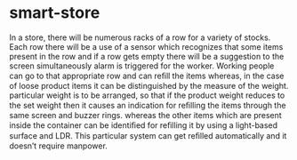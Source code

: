 # smart-store
 In a store, there will be numerous racks of a row for a variety of stocks. Each row there will be a use of a sensor which recognizes that some items present in the row and if a row gets empty there will be a suggestion to the screen simultaneously alarm is triggered for the worker. Working people can go to that appropriate row and can reﬁll the items whereas, in the case of loose product items it can be distinguished by the measure of the weight. particular weight is to be arranged, so that if the product weight reduces to the set weight then it causes an indication for reﬁlling the items through the same screen and buzzer rings. whereas the other items which are present inside the container can be identiﬁed for reﬁlling it by using a light-based surface and LDR. This particular system can get reﬁlled automatically and it doesn’t require manpower.
